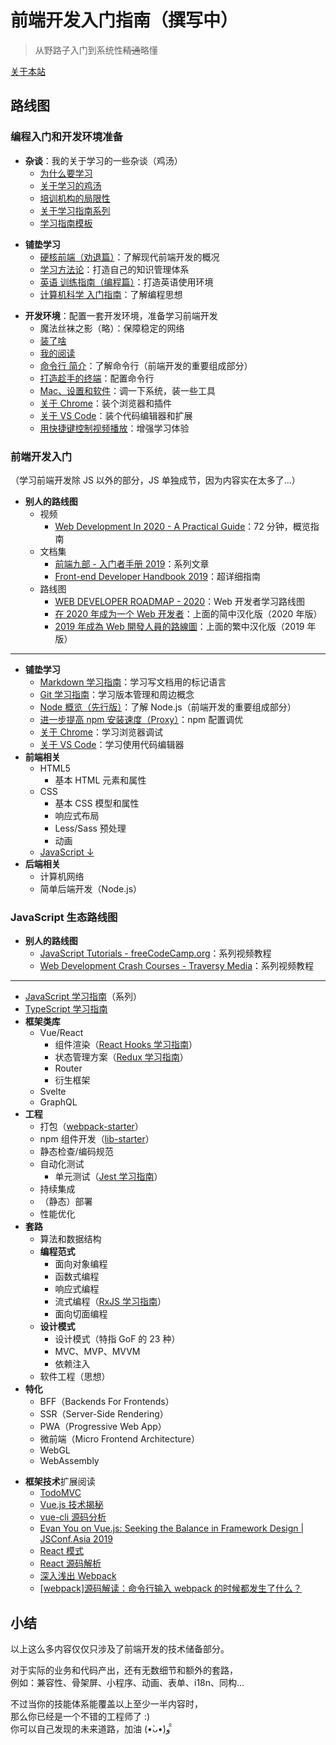 # 前端开发入门指南（撰写中）

> 从野路子入门到系统性~~精通~~略懂

[关于本站](./readme.md)

## 路线图

### 编程入门和开发环境准备

- **杂谈**：我的关于学习的一些杂谈（鸡汤）
  - [为什么要学习](./study-the-only-way.md)
  - [关于学习的鸡汤](./study-fortune.md)
  - [培训机构的局限性](./study-the-costly-way.md)
  - [关于学习指南系列](./about-the-guild.md)
  - [学习指南模板](./study-guild-abstraction.md)

* **铺垫学习**
  - [硬核前端（劝退篇）](./fe-hardcore-overview.md)：了解现代前端开发的概况
  - [学习方法论](./study-methodology.md)：打造自己的知识管理体系
  - [英语 训练指南（编程篇）](./english-using.md)：打造英语使用环境
  - [计算机科学 入门指南](./computer-science.md)：了解编程思想

- **开发环境**：配置一套开发环境，准备学习前端开发
  - 魔法丝袜之影（略）：保障稳定的网络
  - [装了啥](./my-workstation.md)
  - [我的阅读](./my-reading.md)
  - [命令行 简介](./terminal-intro.md)：了解命令行（前端开发的重要组成部分）
  - [打造趁手的终端](./terminal-config.md)：配置命令行
  - [Mac、设置和软件](./mac.md)：调一下系统，装一些工具
  - [关于 Chrome](./chrome.md)：装个浏览器和插件
  - [关于 VS Code](./vscode.md)：装个代码编辑器和扩展
  - [用快捷键控制视频播放](./video-hotkey.md)：增强学习体验

### 前端开发入门

（学习前端开发除 JS 以外的部分，JS 单独成节，因为内容实在太多了…）

- **别人的路线图**
  - 视频
    - [Web Development In 2020 - A Practical Guide](https://www.youtube.com/watch?v=0pThnRneDjw)：72 分钟，概览指南
  - 文档集
    - [前端九部 - 入门者手册 2019](https://www.yuque.com/fe9/basic)：系列文章
    - [Front-end Developer Handbook 2019](https://frontendmasters.com/books/front-end-handbook/2019/)：超详细指南
  - 路线图
    - [WEB DEVELOPER ROADMAP - 2020](https://github.com/kamranahmedse/developer-roadmap)：Web 开发者学习路线图
    - [在 2020 年成为一个 Web 开发者](https://github.com/seognil/developer-roadmap-chinese-simplified)：上面的简中汉化版（2020 年版）
    - [2019 年成為 Web 開發人員的路線圖](https://github.com/goodjack/developer-roadmap-chinese)：上面的繁中汉化版（2019 年版）

---

- **铺垫学习**
  - [Markdown 学习指南](./markdown.md)：学习写文档用的标记语言
  - [Git 学习指南](./git.md)：学习版本管理和周边概念
  - [Node 概览（先行版）](./npm-overview.md)：了解 Node.js（前端开发的重要组成部分）
  - [进一步提高 npm 安装速度（Proxy）](./npm-speedup.md)：npm 配置调优
  - [关于 Chrome](./chrome.md)：学习浏览器调试
  - [关于 VS Code](./vscode.md)：学习使用代码编辑器
- **前端相关**
  - HTML5
    - 基本 HTML 元素和属性
  - CSS
    - 基本 CSS 模型和属性
    - 响应式布局
    - Less/Sass 预处理
    - 动画
  - [JavaScript ↓](#javascript-%e7%94%9f%e6%80%81%e8%b7%af%e7%ba%bf%e5%9b%be)
- **后端相关**
  - 计算机网络
  - 简单后端开发（Node.js）

### JavaScript 生态路线图

- **别人的路线图**
  - [JavaScript Tutorials - freeCodeCamp.org](https://www.youtube.com/playlist?list=PLWKjhJtqVAbleDe3_ZA8h3AO2rXar-q2V)：系列视频教程
  - [Web Development Crash Courses - Traversy Media](https://www.youtube.com/playlist?list=PLillGF-RfqbYeckUaD1z6nviTp31GLTH8)：系列视频教程

---

- [JavaScript 学习指南](./js-foundation.md)（系列）
- [TypeScript 学习指南](./typescript.md)
- **框架类库**
  - Vue/React
    - 组件渲染（[React Hooks 学习指南](./react-hooks.md)）
    - 状态管理方案（[Redux 学习指南](./redux.md)）
    - Router
    - 衍生框架
  - Svelte
  - GraphQL
- **工程**
  - 打包（[webpack-starter](https://github.com/seognil-lab/webpack-starter)）
  - npm 组件开发（[lib-starter](https://github.com/seognil-lab/lib-starter)）
  - 静态检查/编码规范
  - 自动化测试
    - 单元测试（[Jest 学习指南](./jest.md)）
  - 持续集成
  - （静态）部署
  - 性能优化
- **套路**
  - 算法和数据结构
  - **编程范式**
    - 面向对象编程
    - 函数式编程
    - 响应式编程
    - 流式编程（[RxJS 学习指南](./rxjs.md)）
    - 面向切面编程
  - **设计模式**
    - 设计模式（特指 GoF 的 23 种）
    - MVC、MVP、MVVM
    - 依赖注入
  - 软件工程（思想）
- **特化**
  - BFF（Backends For Frontends）
  - SSR（Server-Side Rendering）
  - PWA（Progressive Web App）
  - 微前端（Micro Frontend Architecture）
  - WebGL
  - WebAssembly

* **框架技术**扩展阅读
  - [TodoMVC](http://todomvc.com/)
  - [Vue.js 技术揭秘](https://ustbhuangyi.github.io/vue-analysis/)
  - [vue-cli 源码分析](https://kuangpf.com/vue-cli-analysis/)
  - [Evan You on Vue.js: Seeking the Balance in Framework Design | JSConf.Asia 2019](https://www.youtube.com/watch?v=ANtSWq-zI0s)
  - [React 模式](https://github.com/SangKa/react-in-patterns-cn)
  - [React 源码解析](https://github.com/KieSun/react-interpretation)
  - [深入浅出 Webpack](https://webpack.wuhaolin.cn/)
  - [[webpack]源码解读：命令行输入 webpack 的时候都发生了什么？](https://github.com/DDFE/DDFE-blog/issues/12)

## 小结

以上这么多内容仅仅只涉及了前端开发的技术储备部分。

对于实际的业务和代码产出，还有无数细节和额外的套路，  
例如：兼容性、骨架屏、小程序、动画、表单、i18n、同构…

不过当你的技能体系能覆盖以上至少一半内容时，  
那么你已经是一个不错的工程师了 :)  
你可以自己发现的未来道路，加油 (•̀ᴗ•́)و ̑̑
